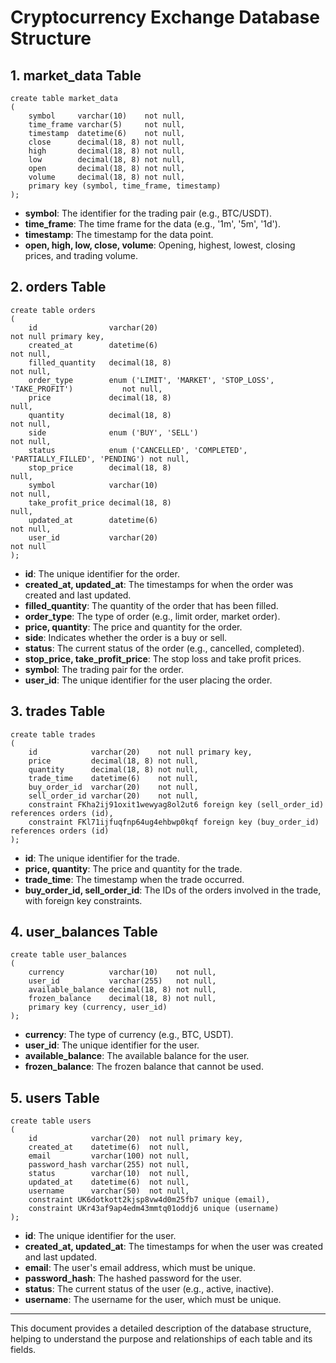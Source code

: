 # Cryptocurrency Exchange Database Structure

## 1. market_data Table

<pre><code>create table market_data
(
    symbol     varchar(10)    not null,
    time_frame varchar(5)     not null,
    timestamp  datetime(6)    not null,
    close      decimal(18, 8) not null,
    high       decimal(18, 8) not null,
    low        decimal(18, 8) not null,
    open       decimal(18, 8) not null,
    volume     decimal(18, 8) not null,
    primary key (symbol, time_frame, timestamp)
);
</code></pre>

- **symbol**: The identifier for the trading pair (e.g., BTC/USDT).
- **time_frame**: The time frame for the data (e.g., '1m', '5m', '1d').
- **timestamp**: The timestamp for the data point.
- **open, high, low, close, volume**: Opening, highest, lowest, closing prices, and trading volume.

## 2. orders Table

<pre><code>create table orders
(
    id                varchar(20)                                                    not null primary key,
    created_at        datetime(6)                                                    not null,
    filled_quantity   decimal(18, 8)                                                 not null,
    order_type        enum ('LIMIT', 'MARKET', 'STOP_LOSS', 'TAKE_PROFIT')           not null,
    price             decimal(18, 8)                                                 null,
    quantity          decimal(18, 8)                                                 not null,
    side              enum ('BUY', 'SELL')                                           not null,
    status            enum ('CANCELLED', 'COMPLETED', 'PARTIALLY_FILLED', 'PENDING') not null,
    stop_price        decimal(18, 8)                                                 null,
    symbol            varchar(10)                                                    not null,
    take_profit_price decimal(18, 8)                                                 null,
    updated_at        datetime(6)                                                    not null,
    user_id           varchar(20)                                                    not null
);
</code></pre>

- **id**: The unique identifier for the order.
- **created_at, updated_at**: The timestamps for when the order was created and last updated.
- **filled_quantity**: The quantity of the order that has been filled.
- **order_type**: The type of order (e.g., limit order, market order).
- **price, quantity**: The price and quantity for the order.
- **side**: Indicates whether the order is a buy or sell.
- **status**: The current status of the order (e.g., cancelled, completed).
- **stop_price, take_profit_price**: The stop loss and take profit prices.
- **symbol**: The trading pair for the order.
- **user_id**: The unique identifier for the user placing the order.

## 3. trades Table

<pre><code>create table trades
(
    id            varchar(20)    not null primary key,
    price         decimal(18, 8) not null,
    quantity      decimal(18, 8) not null,
    trade_time    datetime(6)    not null,
    buy_order_id  varchar(20)    not null,
    sell_order_id varchar(20)    not null,
    constraint FKha2ij91oxit1wewyag8ol2ut6 foreign key (sell_order_id) references orders (id),
    constraint FKl71ijfuqfnp64ug4ehbwp0kqf foreign key (buy_order_id) references orders (id)
);
</code></pre>

- **id**: The unique identifier for the trade.
- **price, quantity**: The price and quantity for the trade.
- **trade_time**: The timestamp when the trade occurred.
- **buy_order_id, sell_order_id**: The IDs of the orders involved in the trade, with foreign key constraints.

## 4. user_balances Table

<pre><code>create table user_balances
(
    currency          varchar(10)    not null,
    user_id           varchar(255)   not null,
    available_balance decimal(18, 8) not null,
    frozen_balance    decimal(18, 8) not null,
    primary key (currency, user_id)
);
</code></pre>

- **currency**: The type of currency (e.g., BTC, USDT).
- **user_id**: The unique identifier for the user.
- **available_balance**: The available balance for the user.
- **frozen_balance**: The frozen balance that cannot be used.

## 5. users Table

<pre><code>create table users
(
    id            varchar(20)  not null primary key,
    created_at    datetime(6)  not null,
    email         varchar(100) not null,
    password_hash varchar(255) not null,
    status        varchar(10)  not null,
    updated_at    datetime(6)  not null,
    username      varchar(50)  not null,
    constraint UK6dotkott2kjsp8vw4d0m25fb7 unique (email),
    constraint UKr43af9ap4edm43mmtq01oddj6 unique (username)
);
</code></pre>

- **id**: The unique identifier for the user.
- **created_at, updated_at**: The timestamps for when the user was created and last updated.
- **email**: The user's email address, which must be unique.
- **password_hash**: The hashed password for the user.
- **status**: The current status of the user (e.g., active, inactive).
- **username**: The username for the user, which must be unique.

---

This document provides a detailed description of the database structure, helping to understand the purpose and relationships of each table and its fields.
